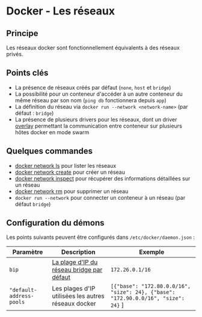 
# Docker - Les réseaux

## Principe

Les réseaux docker sont fonctionnellement équivalents à des réseaux privés.

## Points clés

* La présence de réseaux créés par défaut (`none`, `host` et `bridge`)
* La possibilité pour un conteneur d'accéder à un autre conteneur du même réseau par son nom (`ping db` fonctionnera depuis `app`)
* La définition du réseau via `docker run --network <network-name>` (par défaut : `bridge`)
* La présence de plusieurs drivers pour les réseaux, dont un driver [overlay](https://docs.docker.com/network/overlay/) permettant la communication entre conteneur sur plusieurs hôtes docker en mode swarm

## Quelques commandes

* [docker network ls](https://docs.docker.com/engine/reference/commandline/network_ls/) pour lister les réseaux
* [docker network create](https://docs.docker.com/engine/reference/commandline/network_create/) pour créer un réseau
* [docker network inspect](https://docs.docker.com/engine/reference/commandline/network_inspect/) pour récupérer des informations détaillées sur un réseau
* [docker network rm](https://docs.docker.com/engine/reference/commandline/network_rm/) pour supprimer un réseau
* `docker run --network` pour connecter un conteneur à un réseau (par défaut `bridge`)

## Configuration du démons

Les points suivants peuvent être configurés dans `/etc/docker/daemon.json` :

| Paramètre                | Description                                                                                                                                                                   | Exemple                                                                           |
| ------------------------ | ----------------------------------------------------------------------------------------------------------------------------------------------------------------------------- | --------------------------------------------------------------------------------- |
| `bip`                    | [La plage d'IP du réseau bridge par défaut](https://success.docker.com/article/how-do-i-configure-the-default-bridge-docker0-network-for-docker-engine-to-a-different-subnet) | `172.26.0.1/16`                                                                   |
| `"default-address-pools` | Les plages d'IP utilisées les autres réseaux docker                                                                                                                           | `[{"base": "172.80.0.0/16", "size": 24}, {"base": "172.90.0.0/16", "size": 24}` ] |

